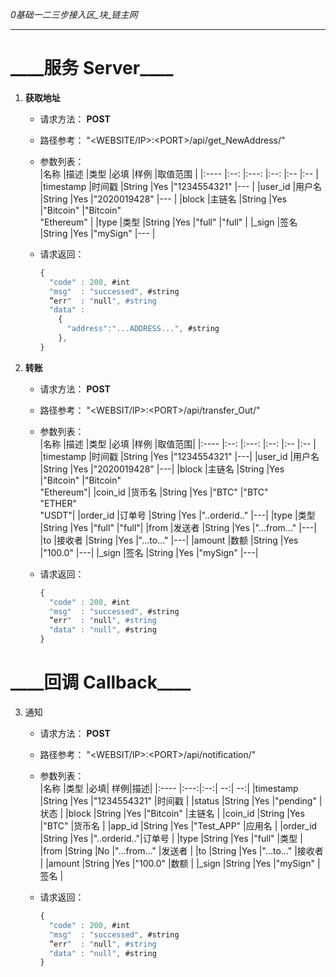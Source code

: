 _0基础一二三步接入区\_块\_链主网_
***
\_\_\_\_服务 Server\_\_\_\_
====

1. **获取地址**  
    + 请求方法：   **POST**  
    + 路径参考：   "\<WEBSITE/IP\>:\<PORT\>/api/get_NewAddress/"  
    + 参数列表：  
      |名称       |描述     |类型     |必填 |样例         |取值范围                  |
      |:----      |:--:     |:---:   |:--: |:--         |:--                       |
      |timestamp  |时间戳   |String  |Yes  |"1234554321" |---                      |
      |user_id    |用户名   |String  |Yes  |"2020019428" |---                      |
      |block      |主链名   |String  |Yes  |"Bitcoin"    |"Bitcoin"<br>"Ethereum"  |
      |type       |类型     |String  |Yes  |"full"       |"full"                   |
      |\_sign     |签名     |String  |Yes  |"mySign"     |---                      |

    + 请求返回：  
        ```javascript
        {
          "code" : 200, #int
          "msg"  : "successed", #string
          ”err"  : "null", #string
          "data" :
            {
              "address":"...ADDRESS...", #string
            },
        }
        ```

2. **转账**  
    + 请求方法：   **POST**  
    + 路径参考：   "\<WEBSIT/IP\>:\<PORT\>/api/transfer_Out/"  
    + 参数列表：  
      |名称       |描述    |类型    |必填 |样例           |取值范围|
      |:----      |:--:   |:---:   |:--: |:--           |:-- |
      |timestamp  |时间戳  |String |Yes  |"1234554321"   |---|
      |user_id    |用户名  |String |Yes  |"2020019428"   |---|
      |block      |主链名  |String |Yes  |"Bitcoin"      |"Bitcoin"<br>"Ethereum"|
      |coin_id    |货币名  |String |Yes  |"BTC"          |"BTC"<br>"ETHER"<br>"USDT"|
      |order_id   |订单号  |String |Yes  |"..orderid.."  |---|
      |type       |类型    |String |Yes  |"full"         |"full"|
      |from       |发送者  |String |Yes  |"...from..."   |---|
      |to         |接收者  |String |Yes  |"...to..."     |---|
      |amount     |数额    |String |Yes  |"100.0"        |---|
      |\_sign     |签名    |String |Yes  |"mySign"       |---|

    + 请求返回：  
        ```javascript
        {
          "code" : 200, #int
          "msg"  : "successed", #string
          ”err"  : "null", #string
          "data" : "null", #string
        }
        ```

\_\_\_\_回调 Callback\_\_\_\_
====

3. 通知  
    + 请求方法：   **POST**  
    + 路径参考：   "\<WEBSIT/IP\>:\<PORT\>/api/notification/"  
    + 参数列表：  
      |名称  |类型  |必填| 样例|描述|
      |:---- |:---:|:--:| --:| --:|
      |timestamp  |String |Yes  |"1234554321" |时间戳 |
      |status     |String |Yes  |"pending"    |状态   |
      |block      |String |Yes  |"Bitcoin"    |主链名 |
      |coin_id    |String |Yes  |"BTC"        |货币名 |
      |app_id     |String |Yes  |"Test_APP"   |应用名 |
      |order_id   |String |Yes  |"..orderid.."|订单号 |
      |type       |String |Yes  |"full"       |类型   |
      |from       |String |No   |"...from..." |发送者 |
      |to         |String |Yes  |"...to..."   |接收者 |
      |amount     |String |Yes  |"100.0"      |数额   |
      |\_sign     |String |Yes  |"mySign"     |签名   |

    + 请求返回：  
        ```javascript
        {
          "code" : 200, #int
          "msg"  : "successed", #string
          ”err"  : "null", #string
          "data" : "null", #string
        }
        ```
